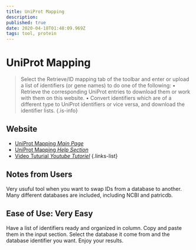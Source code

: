 ```yaml
---
title: UniProt Mapping
description: 
published: true
date: 2020-04-18T01:48:09.969Z
tags: tool, protein
---
```


# UniProt Mapping
>Select the Retrieve/ID mapping tab of the toolbar and enter or upload a list of identifiers (or gene names) to do one of the following:
&NewLine;
• Retrieve the corresponding UniProt entries to download them or work with them on this website.
• Convert identifiers which are of a different type to UniProt identifiers or vice versa, and download the identifier lists.
{.is-info}

## Website

- [UniProt Mapping *Main Page*](https://www.uniprot.org/uploadlists/)
- [UniProt Mapping *Help Section*](https://www.uniprot.org/help/uploadlists)
- [Video Tuturial *Youtube Tutoriel*](https://www.youtube.com/watch?v=kLdgjqWoMZc)
{.links-list}

## Notes from Users
Very usuful tool when you want to swap IDs from a database to another. Many different databases  are included, including NCBI and patricdb.

## Ease of Use: Very Easy
Have a list of identifiers ready and organized in column. Copy and paste them in the input section. Select the database it come from and the database identifier you want. Enjoy your results.
